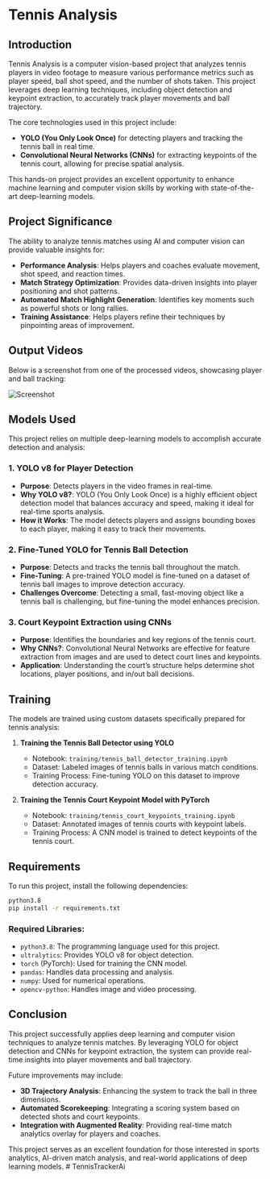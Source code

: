# Tennis Analysis

## Introduction
Tennis Analysis is a computer vision-based project that analyzes tennis players in video footage to measure various performance metrics such as player speed, ball shot speed, and the number of shots taken. This project leverages deep learning techniques, including object detection and keypoint extraction, to accurately track player movements and ball trajectory.

The core technologies used in this project include:
- **YOLO (You Only Look Once)** for detecting players and tracking the tennis ball in real time.
- **Convolutional Neural Networks (CNNs)** for extracting keypoints of the tennis court, allowing for precise spatial analysis.

This hands-on project provides an excellent opportunity to enhance machine learning and computer vision skills by working with state-of-the-art deep-learning models.

## Project Significance
The ability to analyze tennis matches using AI and computer vision can provide valuable insights for:
- **Performance Analysis**: Helps players and coaches evaluate movement, shot speed, and reaction times.
- **Match Strategy Optimization**: Provides data-driven insights into player positioning and shot patterns.
- **Automated Match Highlight Generation**: Identifies key moments such as powerful shots or long rallies.
- **Training Assistance**: Helps players refine their techniques by pinpointing areas of improvement.

## Output Videos
Below is a screenshot from one of the processed videos, showcasing player and ball tracking:

![Screenshot](runs/detect/predict2/image.png)

## Models Used
This project relies on multiple deep-learning models to accomplish accurate detection and analysis:

### 1. YOLO v8 for Player Detection
- **Purpose**: Detects players in the video frames in real-time.
- **Why YOLO v8?**: YOLO (You Only Look Once) is a highly efficient object detection model that balances accuracy and speed, making it ideal for real-time sports analysis.
- **How it Works**: The model detects players and assigns bounding boxes to each player, making it easy to track their movements.

### 2. Fine-Tuned YOLO for Tennis Ball Detection
- **Purpose**: Detects and tracks the tennis ball throughout the match.
- **Fine-Tuning**: A pre-trained YOLO model is fine-tuned on a dataset of tennis ball images to improve detection accuracy.
- **Challenges Overcome**: Detecting a small, fast-moving object like a tennis ball is challenging, but fine-tuning the model enhances precision.

### 3. Court Keypoint Extraction using CNNs
- **Purpose**: Identifies the boundaries and key regions of the tennis court.
- **Why CNNs?**: Convolutional Neural Networks are effective for feature extraction from images and are used to detect court lines and keypoints.
- **Application**: Understanding the court’s structure helps determine shot locations, player positions, and in/out ball decisions.

## Training
The models are trained using custom datasets specifically prepared for tennis analysis:

1. **Training the Tennis Ball Detector using YOLO**
   - Notebook: `training/tennis_ball_detector_training.ipynb`
   - Dataset: Labeled images of tennis balls in various match conditions.
   - Training Process: Fine-tuning YOLO on this dataset to improve detection accuracy.

2. **Training the Tennis Court Keypoint Model with PyTorch**
   - Notebook: `training/tennis_court_keypoints_training.ipynb`
   - Dataset: Annotated images of tennis courts with keypoint labels.
   - Training Process: A CNN model is trained to detect keypoints of the tennis court.

## Requirements
To run this project, install the following dependencies:

```bash
python3.8
pip install -r requirements.txt
```

### Required Libraries:
- `python3.8`: The programming language used for this project.
- `ultralytics`: Provides YOLO v8 for object detection.
- `torch` (PyTorch): Used for training the CNN model.
- `pandas`: Handles data processing and analysis.
- `numpy`: Used for numerical operations.
- `opencv-python`: Handles image and video processing.

## Conclusion
This project successfully applies deep learning and computer vision techniques to analyze tennis matches. By leveraging YOLO for object detection and CNNs for keypoint extraction, the system can provide real-time insights into player movements and ball trajectory.

Future improvements may include:
- **3D Trajectory Analysis**: Enhancing the system to track the ball in three dimensions.
- **Automated Scorekeeping**: Integrating a scoring system based on detected shots and court keypoints.
- **Integration with Augmented Reality**: Providing real-time match analytics overlay for players and coaches.

This project serves as an excellent foundation for those interested in sports analytics, AI-driven match analysis, and real-world applications of deep learning models.
#   T e n n i s T r a c k e r A i  
 